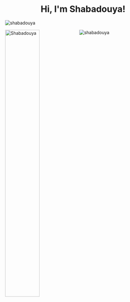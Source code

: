 <h1 align="center">Hi, I'm Shabadouya! </h1>

<p align="left"> <img src="https://komarev.com/ghpvc/?username=shabadouya&label=Profile%20views&color=0e75b6&style=flat" alt="shabadouya" /> </p>


<p align="center">


<p><img align="left" width="47%" src="https://github-readme-stats.vercel.app/api?username=Shabadouya&show_icons=true&locale=en&layout=compact&bg_color=303446&text_color=c6d0f5&icon_color=ca9ee6&title_color=81c8be" alt="Shabadouya" /></p>

<p><img align="center" src="https://github-readme-streak-stats.herokuapp.com/?user=shabadouya&"&show_icons=true&locale=en&layout=compact&bg_color=303446&text_color=c6d0f5&icon_color=ca9ee6&title_color=81c8be" alt="shabadouya" /></p>

